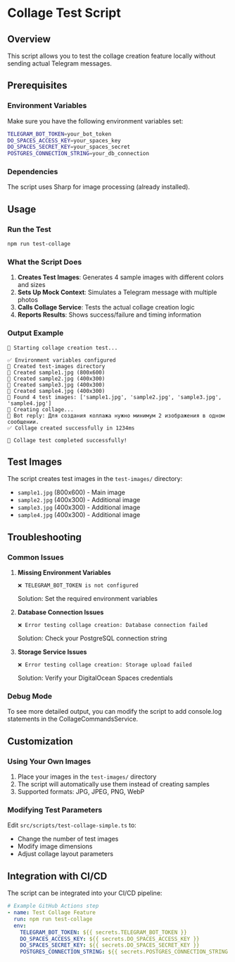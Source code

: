 # Collage Test Script

## Overview
This script allows you to test the collage creation feature locally without sending actual Telegram messages.

## Prerequisites

### Environment Variables
Make sure you have the following environment variables set:
```bash
TELEGRAM_BOT_TOKEN=your_bot_token
DO_SPACES_ACCESS_KEY=your_spaces_key
DO_SPACES_SECRET_KEY=your_spaces_secret
POSTGRES_CONNECTION_STRING=your_db_connection
```

### Dependencies
The script uses Sharp for image processing (already installed).

## Usage

### Run the Test
```bash
npm run test-collage
```

### What the Script Does

1. **Creates Test Images**: Generates 4 sample images with different colors and sizes
2. **Sets Up Mock Context**: Simulates a Telegram message with multiple photos
3. **Calls Collage Service**: Tests the actual collage creation logic
4. **Reports Results**: Shows success/failure and timing information

### Output Example
```
🎨 Starting collage creation test...

✅ Environment variables configured
📁 Created test-images directory
📄 Created sample1.jpg (800x600)
📄 Created sample2.jpg (400x300)
📄 Created sample3.jpg (400x300)
📄 Created sample4.jpg (400x300)
📸 Found 4 test images: ['sample1.jpg', 'sample2.jpg', 'sample3.jpg', 'sample4.jpg']
🔄 Creating collage...
🤖 Bot reply: Для создания коллажа нужно минимум 2 изображения в одном сообщении.
✅ Collage created successfully in 1234ms

🎉 Collage test completed successfully!
```

## Test Images

The script creates test images in the `test-images/` directory:
- `sample1.jpg` (800x600) - Main image
- `sample2.jpg` (400x300) - Additional image
- `sample3.jpg` (400x300) - Additional image
- `sample4.jpg` (400x300) - Additional image

## Troubleshooting

### Common Issues

1. **Missing Environment Variables**
   ```
   ❌ TELEGRAM_BOT_TOKEN is not configured
   ```
   Solution: Set the required environment variables

2. **Database Connection Issues**
   ```
   ❌ Error testing collage creation: Database connection failed
   ```
   Solution: Check your PostgreSQL connection string

3. **Storage Service Issues**
   ```
   ❌ Error testing collage creation: Storage upload failed
   ```
   Solution: Verify your DigitalOcean Spaces credentials

### Debug Mode
To see more detailed output, you can modify the script to add console.log statements in the CollageCommandsService.

## Customization

### Using Your Own Images
1. Place your images in the `test-images/` directory
2. The script will automatically use them instead of creating samples
3. Supported formats: JPG, JPEG, PNG, WebP

### Modifying Test Parameters
Edit `src/scripts/test-collage-simple.ts` to:
- Change the number of test images
- Modify image dimensions
- Adjust collage layout parameters

## Integration with CI/CD

The script can be integrated into your CI/CD pipeline:
```yaml
# Example GitHub Actions step
- name: Test Collage Feature
  run: npm run test-collage
  env:
    TELEGRAM_BOT_TOKEN: ${{ secrets.TELEGRAM_BOT_TOKEN }}
    DO_SPACES_ACCESS_KEY: ${{ secrets.DO_SPACES_ACCESS_KEY }}
    DO_SPACES_SECRET_KEY: ${{ secrets.DO_SPACES_SECRET_KEY }}
    POSTGRES_CONNECTION_STRING: ${{ secrets.POSTGRES_CONNECTION_STRING }}
``` 